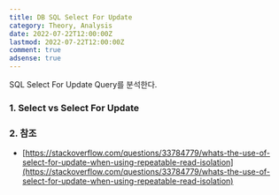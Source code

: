 ```yaml
---
title: DB SQL Select For Update
category: Theory, Analysis
date: 2022-07-22T12:00:00Z
lastmod: 2022-07-22T12:00:00Z
comment: true
adsense: true
---
```


SQL Select For Update Query를 분석한다.

### 1. Select vs Select For Update

### 2. 참조

* [https://stackoverflow.com/questions/33784779/whats-the-use-of-select-for-update-when-using-repeatable-read-isolation](https://stackoverflow.com/questions/33784779/whats-the-use-of-select-for-update-when-using-repeatable-read-isolation)